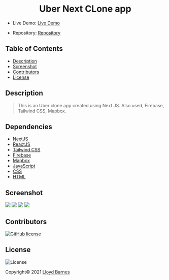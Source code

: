 <div align="center">

# Uber Next CLone app

</div>

- Live Demo: [Live Demo](https://uber-next-clone-tau.vercel.app/)

- Repository: [Repository](https://github.com/lbarnes86/uber-next-clone)

## Table of Contents

- [Description](#description)
- [Screenshot](#screenshot)
- [Contributors](#contributors)
- [License](#license)

## Description

>This is an Uber clone app created using Next JS. Also used, Firebase, Tailwind CSS, Mapbox.


## Dependencies

- [NextJS](https://nextjs.org/)
- [ReactJS](https://reactjs.org/)
- [Tailwind CSS](https://tailwindcss.com/)
- [Firebase](https://firebase.google.com/)
- [Mapbox](https://www.mapbox.com/)  
- [JavaScript](https://www.javascript.com/)  
- [CSS](https://www.w3schools.com/css/css_intro.asp) 
- [HTML](https://html.com/) 

## Screenshot

<img src='https://user-images.githubusercontent.com/70309736/147512425-71cc1288-b7f4-44eb-8b16-e3c6434bca20.png'>
<img src='https://user-images.githubusercontent.com/70309736/147512432-9fe04d5d-1d39-4e43-b3ef-0680f8f53cbe.png'>
<img src='https://user-images.githubusercontent.com/70309736/147512436-d9ac8fd8-13f8-48c3-8b82-8b42713e290c.png'>
<img src='https://user-images.githubusercontent.com/70309736/147512446-3c4a4c80-18f8-4efd-be4c-e74760711906.png'>

## Contributors

[![GitHub license](https://img.shields.io/badge/Made%20by-Lloyd%20Barnes-ab8c9b?style=flat&logo=github)](https://github.com/lbarnes86)

## License

![License](https://img.shields.io/badge/license-MIT-green")


Copyright© 2021 [Lloyd Barnes](https://lbarnes86.github.io/react-portfolio/)